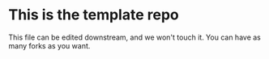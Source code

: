 # This is the template repo

This file can be edited downstream, and we won't touch it. You can have as many forks as you want.
